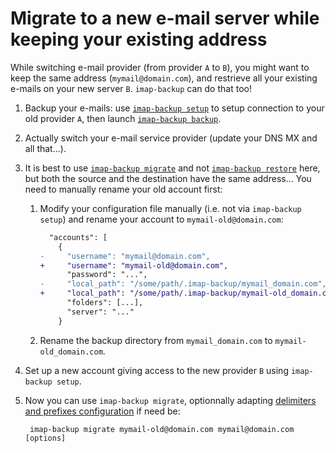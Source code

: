 # Migrate to a new e-mail server while keeping your existing address

While switching e-mail provider (from provider `A` to `B`),
you might want to keep the same address (`mymail@domain.com`),
and restrieve all your existing e-mails on your new server `B`.
`imap-backup` can do that too!

1. Backup your e-mails: use [`imap-backup setup`](/docs/commands/setup.md)
  to setup connection to your old provider `A`,
  then launch [`imap-backup backup`](/docs/commands/backup.md).
1. Actually switch your e-mail service provider (update your DNS MX and all that...).
1. It is best to use [`imap-backup migrate`](/docs/commands/migrate.md)
  and not [`imap-backup restore`](/docs/commands/restore.md) here,
  but both the source and the destination have the same address...
  You need to manually rename your old account first:

    1. Modify your configuration file manually
      (i.e. not via `imap-backup setup`) and
      rename your account to `mymail-old@domain.com`:

        ```diff
          "accounts": [
            {
        -     "username": "mymail@domain.com",
        +     "username": "mymail-old@domain.com",
              "password": "...",
        -     "local_path": "/some/path/.imap-backup/mymail_domain.com",
        +     "local_path": "/some/path/.imap-backup/mymail-old_domain.com",
              "folders": [...],
              "server": "..."
            }
        ```

    1. Rename the backup directory from `mymail_domain.com`
      to `mymail-old_domain.com`.

1. Set up a new account giving access to the new provider `B`
  using `imap-backup setup`.
1. Now you can use `imap-backup migrate`, optionnally adapting
  [delimiters and prefixes configuration](/docs/delimiters-and-prefixes.md)
  if need be:

		imap-backup migrate mymail-old@domain.com mymail@domain.com [options]
